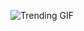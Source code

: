 
<!-- GIF_SECTION -->
![Trending GIF](https://media1.giphy.com/media/v1.Y2lkPThiYjIxNzcyc3VtZmJ1eHB2MTVnOXVsbWhoaDI3c3lueWdhNWo4c29uaHdhcnVzdCZlcD12MV9naWZzX3NlYXJjaCZjdD1n/L1R1tvI9svkIWwpVYr/giphy.gif)
<!-- END_GIF_SECTION -->
